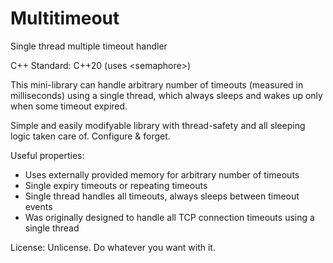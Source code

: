 # Multitimeout
Single thread multiple timeout handler

C++ Standard: C++20 (uses \<semaphore\>)

This mini-library can handle arbitrary number of timeouts (measured in milliseconds) using a single thread, which always sleeps and wakes up only when some timeout expired.
  
Simple and easily modifyable library with thread-safety and all sleeping logic taken care of. Configure & forget.
  
Useful properties:
- Uses externally provided memory for arbitrary number of timeouts
- Single expiry timeouts or repeating timeouts
- Single thread handles all timeouts, always sleeps between timeout events
- Was originally designed to handle all TCP connection timeouts using a single thread

License: Unlicense. Do whatever you want with it.
